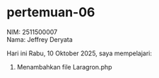 # pertemuan-06
NIM: 2511500007<br>
Nama: Jeffrey Deryata

Hari ini Rabu, 10 Oktober 2025, saya mempelajari:
<ol>
    <li>Menambahkan file Laragron.php</li>
</ol>